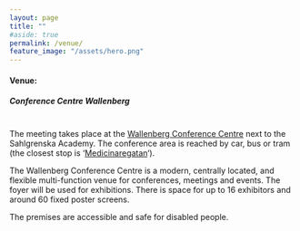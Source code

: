 ```yaml
---
layout: page
title: ""
#aside: true
permalink: /venue/
feature_image: "/assets/hero.png"
---
```


<h4>
Venue:
</h4>

<h5>
Conference Centre Wallenberg
</h5>

<br>
The meeting takes place at the <a href="https://motesservice.gu.se/en/conference-centre-wallenberg">Wallenberg Conference Centre</a> next to the Sahlgrenska Academy. The conference area is reached by car, bus or tram (the closest stop is ‘<a href="https://www.vasttrafik.se/en/travel-planning/stops/9021014004800000/">Medicinaregatan</a>‘).

The Wallenberg Conference Centre is a modern, centrally located, and flexible multi-function venue for conferences, meetings and events. The foyer will be used for exhibitions. There is space for up to 16 exhibitors and around 60 fixed poster screens.

The premises are accessible and safe for disabled people.


